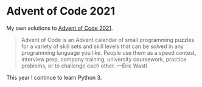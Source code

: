 # Advent of Code 2021

My own solutions to [Advent of Code 2021](https://adventofcode.com/2021).

> Advent of Code is an Advent calendar of small programming puzzles for a variety of skill sets and skill levels that can be solved in any programming language you like. People use them as a speed contest, interview prep, company training, university coursework, practice problems, or to challenge each other. —Eric Wastl

This year I continue to learn Python 3.